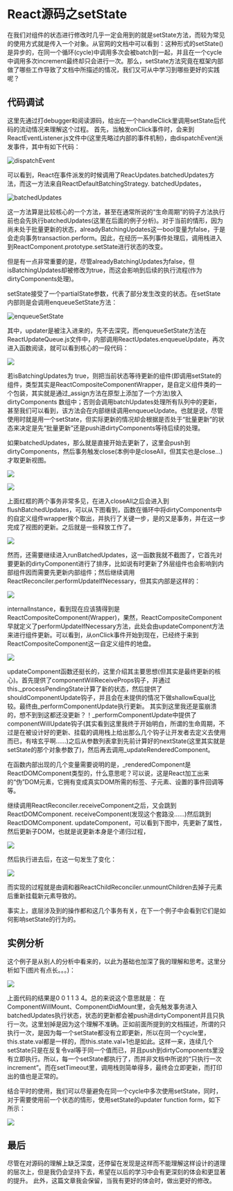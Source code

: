 # React源码之setState

在我们对组件的状态进行修改时几乎一定会用到的就是setState方法，而较为常见的使用方式就是传入一个对象。从官网的文档中可以看到：这种形式的setState()是异步的，在同一个循环(cycle)中调用多次会被batch到一起，并且在一个cycle中调用多次increment最终却只会进行一次。那么，setState方法究竟在框架内部做了哪些工作导致了文档中所描述的情况，我们又可从中学习到哪些更好的实践呢？

## 代码调试

这里先通过打debugger和阅读源码，给出在一个handleClick里调用setState后代码的流动情况来理解这个过程。
首先，当触发onClick事件时，会来到ReactEventListener.js文件中(这里先略过内部的事件机制)，由dispatchEvent派发事件，其中有如下代码：

![dispatchEvent](https://github.com/Hydraz320/Blog/blob/master/images/React%E6%BA%90%E7%A0%81%E9%98%85%E8%AF%BB%E7%B3%BB%E5%88%97/3.png?raw=true)

可以看到，React在事件派发的时候调用了ReacUpdates.batchedUpdates方法，而这一方法来自ReactDefaultBatchingStrategy. batchedUpdates，

![batchedUpdates](https://github.com/Hydraz320/Blog/blob/master/images/React%E6%BA%90%E7%A0%81%E9%98%85%E8%AF%BB%E7%B3%BB%E5%88%97/4.png?raw=true)

这一方法算是比较核心的一个方法，甚至在通常所说的“生命周期”的钩子方法执行前也会先执行batchedUpdates(这里在后面的例子分析)。对于当前的情形，因为尚未处于批量更新的状态，alreadyBatchingUpdates这一bool变量为false，于是会走向事务transaction.perform。因此，在经历一系列事件处理后，调用栈进入到ReactComponent.prototype.setState进行状态的改变。

但是有一点非常重要的是，尽管alreadyBatchingUpdates为false，但isBatchingUpdates却被修改为true，而这会影响到后续的执行流程(作为dirtyComponents处理)。

setState接受了一个partialState参数，代表了部分发生改变的状态。在setState内部则是会调用enqueueSetState方法：

![enqueueSetState](https://github.com/Hydraz320/Blog/blob/master/images/React%E6%BA%90%E7%A0%81%E9%98%85%E8%AF%BB%E7%B3%BB%E5%88%97/5.png?raw=true)

其中，updater是被注入进来的，先不去深究，而enqueueSetState方法在ReactUpdateQueue.js文件中，内部调用ReactUpdates.enqueueUpdate，再次进入函数阅读，就可以看到核心的一段代码：

![](https://github.com/Hydraz320/Blog/blob/master/images/React%E6%BA%90%E7%A0%81%E9%98%85%E8%AF%BB%E7%B3%BB%E5%88%97/6.png?raw=true)

若isBatchingUpdates为 true，则把当前状态等待更新的组件(即调用setState的组件，类型其实是ReactCompositeComponentWrapper，是自定义组件类的一个包装，其实就是通过_assign方法在原型上添加了一个方法)放入 dirtyComponents 数组中；否则会调用batchUpdates处理所有队列中的更新，甚至我们可以看到，该方法会在内部继续调用enqueueUpdate。也就是说，尽管使用时就是用一个setState，但实际更新的情况却会根据是否处于“批量更新”的状态来决定是先“批量更新”还是push进dirtyComponents等待后续的处理。

如果batchedUpdates，那么就是直接开始去更新了，这里会push到dirtyComponents，然后事务触发close(本例中是closeAll，但其实也是close…)才取更新视图。

![](https://github.com/Hydraz320/Blog/blob/master/images/React%E6%BA%90%E7%A0%81%E9%98%85%E8%AF%BB%E7%B3%BB%E5%88%97/7.png?raw=true)

![](https://github.com/Hydraz320/Blog/blob/master/images/React%E6%BA%90%E7%A0%81%E9%98%85%E8%AF%BB%E7%B3%BB%E5%88%97/8.png?raw=true)

上面红框的两个事务非常多见，在进入closeAll之后会进入到flushBatchedUpdates，可以从下图看到，函数在循环中将dirtyComponents中的自定义组件wrapper挨个取出，并执行了关键一步，是的又是事务，并在这一步完成了视图的更新。之后就是一些释放工作了。

![](https://github.com/Hydraz320/Blog/blob/master/images/React%E6%BA%90%E7%A0%81%E9%98%85%E8%AF%BB%E7%B3%BB%E5%88%97/9.png?raw=true)

然而，还需要继续进入runBatchedUpdates，这一函数我就不截图了，它首先对要更新的dirtyComponent进行了排序，比如说有时更新了外层组件也会影响到内部组件因而需要先更新内部组件；然后继续调用ReactReconciler.performUpdateIfNecessary，但其实内部是这样的：

![](https://github.com/Hydraz320/Blog/blob/master/images/React%E6%BA%90%E7%A0%81%E9%98%85%E8%AF%BB%E7%B3%BB%E5%88%97/10.png?raw=true)

internalInstance，看到现在应该猜得到是ReactCompositeComponent(Wrapper)，果然，ReactCompositeComponent早就定义了performUpdateIfNecessary方法，此处会由updateComponent方法来进行组件更新。可以看到，从onClick事件开始到现在，已经终于来到ReactCompositeComponent这一自定义组件的地盘。

![](https://github.com/Hydraz320/Blog/blob/master/images/React%E6%BA%90%E7%A0%81%E9%98%85%E8%AF%BB%E7%B3%BB%E5%88%97/11.png?raw=true)

updateComponent函数还挺长的，这里介绍其主要思想(但其实是最终更新的核心)。首先提供了componentWillReceiveProps钩子，并通过this._processPendingState计算了新的状态，然后提供了shouldComponentUpdate钩子，并且会在未提供的情况下做shallowEqual比较。最终由_performComponentUpdate执行更新。
其实到这里我还是蛮崩溃的，想不到到这都还没更新？！_performComponentUpdate中提供了componentWillUpdate钩子(其实看到这里我终于开始明白，所谓的生命周期，不过是在被设计好的更新、挂载的调用栈上给出那么几个钩子让开发者去定义去使用而已，有啥玄乎啊……)之后从参数列表拿到先前计算好的nextState(这里其实就是setState的那个对象参数了)，然后再去调用_updateRenderedComponent。

在函数内部出现的几个变量需要说明的是，_renderedComponent是ReactDOMComponent类型的，什么意思呢？可以说，这是React加工出来的“伪”DOM元素，它拥有变成真实DOM所需的标签、子元素、设置的事件回调等等。

继续调用ReactReconciler.receiveComponent之后，又会跳到ReactDOMComponent. receiveComponent(发现这个套路没……)然后跳到ReactDOMComponent. updateComponent，可以看到下图中，先更新了属性，然后更新子DOM，也就是说更新本身是个递归过程，

![](https://github.com/Hydraz320/Blog/blob/master/images/React%E6%BA%90%E7%A0%81%E9%98%85%E8%AF%BB%E7%B3%BB%E5%88%97/12.png?raw=true)

然后执行进去后，在这一句发生了变化：

![](https://github.com/Hydraz320/Blog/blob/master/images/React%E6%BA%90%E7%A0%81%E9%98%85%E8%AF%BB%E7%B3%BB%E5%88%97/13.png?raw=true)

而实现的过程就是由调和器ReactChildReconciler.unmountChildren去掉子元素后重新挂载新元素导致的。

事实上，底层涉及到的操作都和这几个事务有关，在下一个例子中会看到它们是如何影响setState的行为的。


## 实例分析
这个例子是从别人的分析中看来的，以此为基础也加深了我的理解和思考。这里分析如下(图片有点长。。。)：

![](https://github.com/Hydraz320/Blog/blob/master/images/React%E6%BA%90%E7%A0%81%E9%98%85%E8%AF%BB%E7%B3%BB%E5%88%97/14.png?raw=true)

上面代码的结果是0 0 1 1 3 4。总的来说这个意思就是： 在ComponentWillMount、ComponentDidMount里，会先触发事务进入batchedUpdates执行状态，状态的更新都会被push进dirtyComponent并且只执行一次。这里划掉是因为这个理解不准确。正如前面所提到的文档描述，所谓的只执行一次，是因为每一个setState都没有立即更新，所以在同一个cycle里，this.state.val都是一样的，而this.state.val+1也是如此。这样一来，连续几个setState只是在反复令val等于同一个值而已，并且push到dirtyComponents里没有立即执行。所以，每一个setState都执行了，而并非文档中所说的“只执行一次increment”。而在setTimeout里，调用栈则简单得多，最终会立即更新，而打印出的值也是正常的。

结合平时的使用，我们可以尽量避免在同一个cycle中多次使用setState，同时，对于需要使用前一个状态的情形，使用setState的updater function form，如下所示：

![](https://github.com/Hydraz320/Blog/blob/master/images/React%E6%BA%90%E7%A0%81%E9%98%85%E8%AF%BB%E7%B3%BB%E5%88%97/15.png?raw=true)

## 最后
尽管在对源码的理解上缺乏深度，还停留在发现是这样而不能理解这样设计的道理的层次上，但是我仍会坚持下去，希望在以后的学习中会有更深刻的体会和更显著的提升。
此外，这篇文章我会保留，当我有更好的体会时，做出更好的修改。
